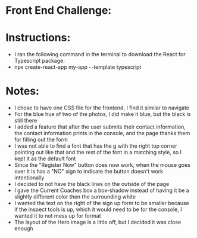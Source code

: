 # Front End Challenge:

# Instructions:

- I ran the following command in the terminal to download the React for Typescript package:
- npx create-react-app my-app --template typescript

# Notes:

- I chose to have one CSS file for the frontend, I find it similar to navigate
- For the blue hue of two of the photos, I did make it blue, but the black is still there
- I added a feature that after the user submits their contact information, the contact information prints in the console, and the page thanks them for filling out the form
- I was not able to find a font that has the g with the right top corner pointing out like that and the rest of the font in a matching style, so I kept it as the default font
- Since the "Register Now" button does now work, when the mouse goes over it is has a "NO" sign to indicate the button doesn't work intentionally
- I decided to not have the black lines on the outside of the page
- I gave the Current Coaches box a box-shadow instead of having it be a slightly different color then the surrounding white
- I wanted the text on the right of the sign up form to be smaller because if the inspect tools is up, which it would need to be for the console, I wanted it to not mess up for format
- The layout of the Hero image is a little off, but I decided it was close enough
